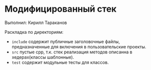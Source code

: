 # Модифицированный стек

Выполнил: Кирилл Тараканов

Раскладка по директориям:

  - `include` содержит публичные заголовочные файлы, предназначенные для
    включения в пользовательские проекты.
  - `src` пустые cpp, т.к. стек реализация методов описанна в хедерах(классы шаблонные).
  - `test` содержит модульные тесты для классов.


